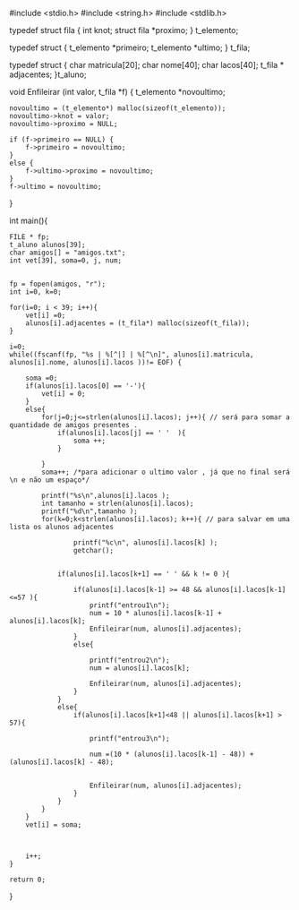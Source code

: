 #include <stdio.h>
#include <string.h>
#include <stdlib.h>


typedef struct fila {
	int knot;
	struct fila *proximo;
} t_elemento;


typedef struct {
	t_elemento *primeiro;
	t_elemento *ultimo;
} t_fila;

typedef struct {
	char matricula[20];
	char nome[40];
	char lacos[40];
	t_fila * adjacentes;
}t_aluno;



void Enfileirar (int valor, t_fila *f) {
	t_elemento *novoultimo;	

	novoultimo = (t_elemento*) malloc(sizeof(t_elemento));		
	novoultimo->knot = valor;									
	novoultimo->proximo = NULL;									

	if (f->primeiro == NULL) {									
		f->primeiro = novoultimo;
	}
	else {
		f->ultimo->proximo = novoultimo;						
	}
	f->ultimo = novoultimo;										
}

int main(){


	FILE * fp;
	t_aluno alunos[39];
	char amigos[] = "amigos.txt";
	int vet[39], soma=0, j, num;

	
	fp = fopen(amigos, "r");
	int i=0, k=0;	

	for(i=0; i < 39; i++){
		vet[i] =0; 
		alunos[i].adjacentes = (t_fila*) malloc(sizeof(t_fila)); 
	}

	i=0;
	while((fscanf(fp, "%s | %[^|] | %[^\n]", alunos[i].matricula, alunos[i].nome, alunos[i].lacos ))!= EOF) {
	
		soma =0;
		if(alunos[i].lacos[0] == '-'){
			vet[i] = 0;
		}
		else{	
			for(j=0;j<=strlen(alunos[i].lacos); j++){ // será para somar a quantidade de amigos presentes .
				if(alunos[i].lacos[j] == ' '  ){
					soma ++;					
				}
				
			}	
			soma++; /*para adicionar o ultimo valor , já que no final será \n e não um espaço*/
			
			printf("%s\n",alunos[i].lacos );
			int tamanho = strlen(alunos[i].lacos);
			printf("%d\n",tamanho );
			for(k=0;k<strlen(alunos[i].lacos); k++){ // para salvar em uma lista os alunos adjacentes
					
					printf("%c\n", alunos[i].lacos[k] );
					getchar();
					
				
				if(alunos[i].lacos[k+1] == ' ' && k != 0 ){
					
					if(alunos[i].lacos[k-1] >= 48 && alunos[i].lacos[k-1] <=57 ){
						printf("entrou1\n");
						num = 10 * alunos[i].lacos[k-1] + alunos[i].lacos[k];
						Enfileirar(num, alunos[i].adjacentes);
					}
					else{

						printf("entrou2\n");
						num = alunos[i].lacos[k];

						Enfileirar(num, alunos[i].adjacentes);
					}
				}
				else{
					if(alunos[i].lacos[k+1]<48 || alunos[i].lacos[k+1] > 57){
					
						printf("entrou3\n");
						
						num =(10 * (alunos[i].lacos[k-1] - 48)) + (alunos[i].lacos[k] - 48);
				
						
						Enfileirar(num, alunos[i].adjacentes);
					}
				}
			}
		}
		vet[i] = soma;



		i++;
	}

	return 0;
}	
